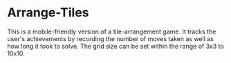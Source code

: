 # Arrange-Tiles
This is a mobile-friendly version of a tile-arrangement game. It tracks the user's achievements by recording the number of moves taken as well as how long it took to solve. The grid size can be set within the range of 3x3 to 10x10.
